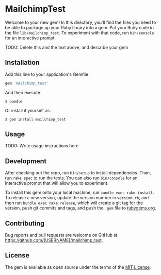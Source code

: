 # MailchimpTest

Welcome to your new gem! In this directory, you'll find the files you need to be able to package up your Ruby library into a gem. Put your Ruby code in the file `lib/mailchimp_test`. To experiment with that code, run `bin/console` for an interactive prompt.

TODO: Delete this and the text above, and describe your gem

## Installation

Add this line to your application's Gemfile:

```ruby
gem 'mailchimp_test'
```

And then execute:

    $ bundle

Or install it yourself as:

    $ gem install mailchimp_test

## Usage

TODO: Write usage instructions here

## Development

After checking out the repo, run `bin/setup` to install dependencies. Then, run `rake spec` to run the tests. You can also run `bin/console` for an interactive prompt that will allow you to experiment.

To install this gem onto your local machine, run `bundle exec rake install`. To release a new version, update the version number in `version.rb`, and then run `bundle exec rake release`, which will create a git tag for the version, push git commits and tags, and push the `.gem` file to [rubygems.org](https://rubygems.org).

## Contributing

Bug reports and pull requests are welcome on GitHub at https://github.com/[USERNAME]/mailchimp_test.

## License

The gem is available as open source under the terms of the [MIT License](https://opensource.org/licenses/MIT).
